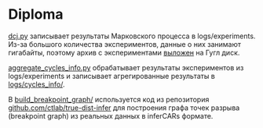 # Diploma

[dcj.py](fragile_breakage_model/src/dcj.py) записывает результаты Марковского процесса в logs/experiments.
Из-за большого количества экспериментов, данные о них занимают гигабайты, поэтому архив с экспериментами
[выложен](https://drive.google.com/drive/folders/1uALp2yIs_-3Dpz0_tv1styecyQEbf8A4?usp=sharing) на Гугл диск.

[aggregate_cycles_info.py](fragile_breakage_model/src/aggregate_cycles_info.py) обрабатывает результаты экспериментов из
logs/experiments и записывает агрегированные результаты в [logs/cycles_info/](fragile_breakage_model/logs/cycles_info/).

В [build_breakpoint_graph/](build_breakpoint_graph/) используется код из репозитория
[github.com/ctlab/true-dist-infer](https://github.com/ctlab/true-dist-infer) для построения графа точек разрыва
(breakpoint graph) из реальных данных в inferCARs формате.